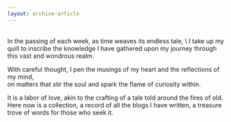 ```yaml
---
layout: archive-article
---
```


<br />
In the passing of each week, as time weaves its endless tale, \
I take up my quill to inscribe the knowledge I have gathered upon my journey through this vast and wondrous realm. 

With careful thought, I pen the musings of my heart and the reflections of my mind,\
on matters that stir the soul and spark the flame of curiosity within. 
 
It is a labor of love, akin to the crafting of a tale told around the fires of old.\
Here now is a collection, a record of all the blogs I have written, a treasure trove of words for those who seek it.
<br />
<br />
